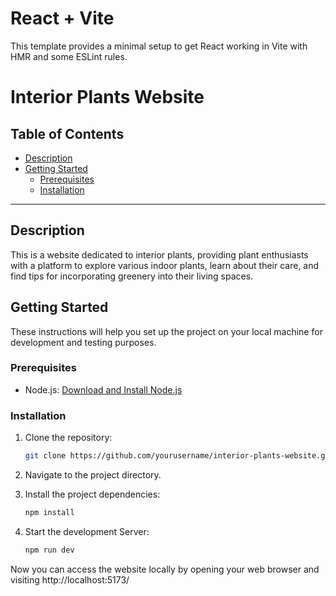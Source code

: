 # React + Vite

This template provides a minimal setup to get React working in Vite with HMR and some ESLint rules.


# Interior Plants Website

## Table of Contents
- [Description](#description)
- [Getting Started](#getting-started)
  - [Prerequisites](#prerequisites)
  - [Installation](#installation)


---

## Description

This is a website dedicated to interior plants, providing plant enthusiasts with a platform to explore various indoor plants, learn about their care, and find tips for incorporating greenery into their living spaces.



## Getting Started

These instructions will help you set up the project on your local machine for development and testing purposes.

### Prerequisites

- Node.js: [Download and Install Node.js](https://nodejs.org/)

### Installation

1. Clone the repository:
   ```bash
   git clone https://github.com/yourusername/interior-plants-website.git

2. Navigate to the project directory.

3. Install the project dependencies:
   ```bash
   npm install

4. Start the development Server:
   ```bash
   npm run dev

Now you can access the website locally by opening your web browser and visiting http://localhost:5173/




